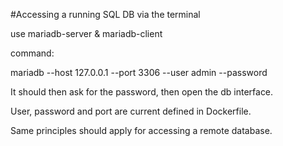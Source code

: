 #Accessing a running SQL DB via the terminal

use mariadb-server & mariadb-client

command:

mariadb --host 127.0.0.1
            --port 3306
            --user admin
            --password

It should then ask for the password, then open the db interface.

User, password and port are current defined in Dockerfile.

Same principles should apply for accessing a remote database.

